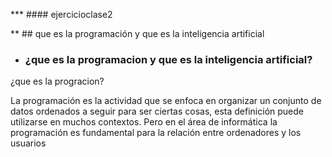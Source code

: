 *** #### ejercicioclase2

** ## que es la programación y que es la inteligencia artificial

* ### ¿que es la programacion y que es la inteligencia artificial?
 
¿que es la progracion?
    
La programación es la actividad que se enfoca en organizar un conjunto de datos ordenados a seguir para ser ciertas cosas, esta definición puede utilizarse en muchos contextos. Pero en el área de informática la programación es fundamental para la relación entre ordenadores y los usuarios
